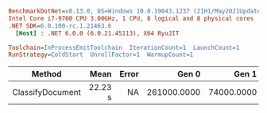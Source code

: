 ``` ini

BenchmarkDotNet=v0.13.0, OS=Windows 10.0.19043.1237 (21H1/May2021Update)
Intel Core i7-9700 CPU 3.00GHz, 1 CPU, 8 logical and 8 physical cores
.NET SDK=6.0.100-rc.1.21463.6
  [Host] : .NET 6.0.0 (6.0.21.45113), X64 RyuJIT

Toolchain=InProcessEmitToolchain  IterationCount=1  LaunchCount=1  
RunStrategy=ColdStart  UnrollFactor=1  WarmupCount=1  

```
|           Method |    Mean | Error |       Gen 0 |      Gen 1 |     Gen 2 | Allocated |
|----------------- |--------:|------:|------------:|-----------:|----------:|----------:|
| ClassifyDocument | 22.23 s |    NA | 261000.0000 | 74000.0000 | 1000.0000 |      2 GB |
